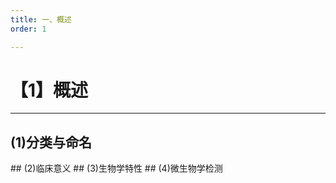 ```yaml
---
title: 一、概述
order: 1

---
```


# 【1】概述

<kaodian :text="'微生物学检验记忆卡'" />

<!-- ###### 第九章 肠杆菌

> 微生物学检验 -->

<beitiW/>

---

## (1)分类与命名

<son :text="'微生物学检验记忆卡'" text1="(1)分类与命名" :textOption="[['了解',' 基本知识','专业知识'],['了解',' 基本知识','专业知识'],['掌握',' 基本知识','专业知识']]" />
## (2)临床意义
<son :text="'微生物学检验记忆卡'" text1="(2)临床意义" :textOption="[['熟悉',' 相关专业知识','专业知识'],['熟悉',' 相关专业知识','专业知识'],['熟悉',' 相关专业知识','专业知识']]" />
## (3)生物学特性
<son :text="'微生物学检验记忆卡'" text1="(3)生物学特性" :textOption="[['掌握',' 基本知识','专业知识'],['掌握',' 基本知识','专业知识'],['掌握',' 基本知识','专业知识']]" />
## (4)微生物学检测
<son :text="'微生物学检验记忆卡'" text1="(4)微生物学检测" :textOption="[['掌握','专业知识','专业实践能力'],['掌握','专业知识','专业实践能力'],['掌握','专业知识','专业实践能力']]" />
